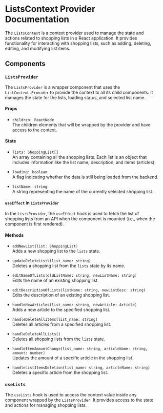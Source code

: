 # ListsContext Provider Documentation

The `ListsContext` is a context provider used to manage the state and actions related to shopping lists in a React application. It provides functionality for interacting with shopping lists, such as adding, deleting, editing, and modifying list items.

## Components

### `ListsProvider`
The `ListsProvider` is a wrapper component that uses the `ListContext.Provider` to provide the context to all its child components. It manages the state for the lists, loading status, and selected list name.

#### Props

- `children: ReactNode`  
  The children elements that will be wrapped by the provider and have access to the context.

#### State

- `lists: ShoppingList[]`  
  An array containing all the shopping lists. Each list is an object that includes information like the list name, description, and items (articles).
  
- `loading: boolean`  
  A flag indicating whether the data is still being loaded from the backend.

- `listName: string`  
  A string representing the name of the currently selected shopping list.

#### `useEffect` in `ListsProvider`

In the `ListsProvider`, the `useEffect` hook is used to fetch the list of shopping lists from an API when the component is mounted (i.e., when the component is first rendered).


#### Methods

- `addNewList(list: ShoppingList)`  
  Adds a new shopping list to the `lists` state.

- `updateDeleteLists(list_name: string)`  
  Deletes a shopping list from the `lists` state by its name.

- `editNameOfLists(oldListName: string, newListName: string)`  
  Edits the name of an existing shopping list.

- `editDescriptionOfLists(listName: string, newListDesc: string)`  
  Edits the description of an existing shopping list.

- `handleNewArticles(list_name: string, newArticle: Article)`  
  Adds a new article to the specified shopping list.

- `handleDeleteAllItems(list_name: string)`  
  Deletes all articles from a specified shopping list.

- `handleDeleteAllLists()`  
  Deletes all shopping lists from the `lists` state.

- `handleItemAmountChange(list_name: string, articleName: string, amount: number)`  
  Updates the amount of a specific article in the shopping list.

- `handleListItemsDeletion(list_name: string, articleName: string)`  
  Deletes a specific article from the shopping list.

### `useLists`

The `useLists` hook is used to access the context value inside any component wrapped by the `ListsProvider`. It provides access to the state and actions for managing shopping lists.

